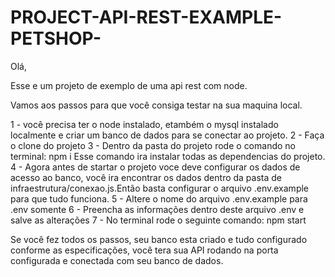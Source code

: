 # PROJECT-API-REST-EXAMPLE-PETSHOP-

Olá,

Esse e um projeto de exemplo de uma api rest com node.

Vamos aos passos para que você consiga testar na sua maquina local.

1 - você precisa ter o node instalado, etambém o mysql instalado localmente e criar um banco de dados para se conectar ao projeto.
2 - Faça o clone do projeto
3 - Dentro da pasta do projeto rode o comando no terminal:
  npm i
Esse comando ira instalar todas as dependencias do projeto.
4 - Agora antes de startar o projeto voce deve configurar os dados de acesso ao banco,
  você ira encontrar os dados dentro da pasta de infraestrutura/conexao.js.Então basta configurar o arquivo .env.example para que tudo funciona.
5 - Altere o nome do arquivo .env.example para .env somente
6 - Preencha as informações dentro deste arquivo .env e salve as alterações
7 - No terminal rode o seguinte comando:
  npm start
  
Se você fez todos os passos, seu banco esta criado e tudo configurado conforme as especificações, você tera sua API rodando na porta configurada e conectada com seu banco de dados.


